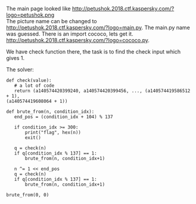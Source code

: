 The main page looked like
http://petushok.2018.ctf.kaspersky.com/?logo=petushok.png  
The picture name can be changed to
http://petushok.2018.ctf.kaspersky.com/?logo=main.py. The main.py name was
guessed. There is an import cococo, lets get it.  
http://petushok.2018.ctf.kaspersky.com/?logo=cococo.py.

We have check function there, the task is to find the check input which gives
1.

The solver:

```  
def check(value):  
   # a lot of code  
   return (a140574420399240, a140574420399456, ..., (a140574419586512 + 1),
(a140574419608064 + 1))

def brute_from(n, condition_idx):  
   end_pos = (condition_idx + 104) % 137

   if condition_idx >= 300:  
       print("flag", hex(n))  
       exit()

   q = check(n)  
   if q[condition_idx % 137] == 1:  
       brute_from(n, condition_idx+1)

   n ^= 1 << end_pos  
   q = check(n)  
   if q[condition_idx % 137] == 1:  
       brute_from(n, condition_idx+1)

brute_from(0, 0)

```